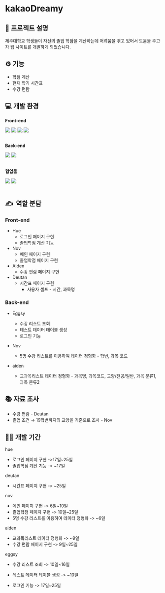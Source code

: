 # kakaoDreamy
## 💬 프로젝트 설명

제주대학교 학생들이 자신의 졸업 학점을 계산하는데 어려움을 겪고 있어서 도움을 주고자 웹 사이트를 개발하게 되었습니다. 

## ⚙️ 기능

- 학점 계산
- 현재 학기 시간표
- 수강 편람

## 💻 개발 환경

**Front-end**
<div>
  <img src="https://img.shields.io/badge/html5-E34F26?style=for-the-badge&logo=html5&logoColor=white">
  <img src="https://img.shields.io/badge/css-1572B6?style=for-the-badge&logo=css3&logoColor=white">
  <img src="https://img.shields.io/badge/javascript-F7DF1E?style=for-the-badge&logo=javascript&logoColor=black">
  <img src="https://img.shields.io/badge/react-61DAFB?style=for-the-badge&logo=react&logoColor=black"> 
  <br>
</div>
<br>
    

**Back-end**
<div>
  <img src="https://img.shields.io/badge/java-007396?style=for-the-badge&logo=java&logoColor=white">
  <img src="https://img.shields.io/badge/spring-6DB33F?style=for-the-badge&logo=spring&logoColor=white">
  <br>
</div>
<br>

**협업툴**
<div>
  <img src="https://img.shields.io/badge/github-181717?style=for-the-badge&logo=github&logoColor=white">
  <img src="https://img.shields.io/badge/Figma-F24E1E?style=for-the-badge&logo=figma&logoColor=white">
  <br>
</div>

<br>

## ✍️  역할 분담

### Front-end

- Hue
    - 로그인 페이지 구현
    - 졸업학점 계산 기능
- Nov
    - 메인 페이지 구현
    - 졸업학점 페이지 구현
- Aiden
    - 수강 편람 페이지 구현
- Deutan
    - 시간표 페이지 구현
      - 사용자 셀프 - 시간, 과목명
    

### Back-end

- Eggsy
    - 수강 리스트 조회
    - 테스트 데이터 테이블 생성
    - 로그인 기능
- Nov
    - 5명 수강 리스트를 이용하여 데이터 정형화 - 학번, 과목 코드


- aiden
  - 교과목리스트 데이터 정형화 - 과목명, 과목코드, 교양/전공/일반, 과목 분류1, 과목 분류2

## 📚 자료 조사

- 수강 편람 - Deutan
- 졸업 조건 → 19학번까지의 교양을 기준으로 조사 - Nov

## 🧑‍💻 개발 기간

hue

- 로그인 페이지 구현 ->17일~25일
- 졸업학점 계산 기능 -> ~17일

deutan

- 시간표 페이지 구현 -> ~25일

nov

- 메인 페이지 구현 -> 6일~10일
- 졸업학점 페이지 구현 -> 10일~25일
- 5명 수강 리스트를 이용하여 데이터 정형화 -> ~6일

aiden

- 교과목리스트 데이터 정형화 -> ~9일
- 수강 편람 페이지 구현 -> 9일~25일

eggsy

- 수강 리스트 조회 -> 10일~16일

- 테스트 데이터 테이블 생성 -> ~10일

- 로그인 기능 -> 17일~25일

